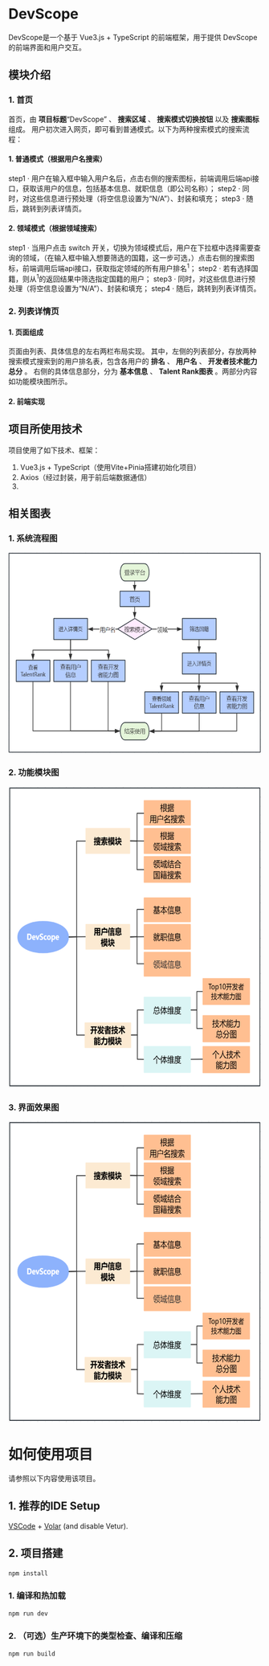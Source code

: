 # DevScope

DevScope是一个基于 Vue3.js + TypeScript 的前端框架，用于提供 DevScope 的前端界面和用户交互。

## 模块介绍

### 1. 首页
首页，由 **项目标题**“DevScope” 、 **搜索区域** 、 **搜索模式切换按钮** 以及 **搜索图标** 组成。
用户初次进入网页，即可看到普通模式。以下为两种搜索模式的搜索流程：

#### 1. 普通模式（根据用户名搜索）
step1 · 用户在输入框中输入用户名后，点击右侧的搜索图标，前端调用后端api接口，获取该用户的信息，包括基本信息、就职信息（即公司名称）；
step2 · 同时，对这些信息进行预处理（将空信息设置为“N/A”）、封装和填充；
step3 · 随后，跳转到列表详情页。

#### 2. 领域模式（根据领域搜索）
step1 · 当用户点击 switch 开关，切换为领域模式后，用户在下拉框中选择需要查询的领域，（在输入框中输入想要筛选的国籍，这一步可选，）点击右侧的搜索图标，前端调用后端api接口，获取指定领域的所有用户排名<sup>1</sup>；
step2 · 若有选择国籍，则从<sup>1</sup>的返回结果中筛选指定国籍的用户；
step3 · 同时，对这些信息进行预处理（将空信息设置为“N/A”）、封装和填充；
step4 · 随后，跳转到列表详情页。

### 2. 列表详情页
#### 1. 页面组成
页面由列表、具体信息的左右两栏布局实现。
其中，左侧的列表部分，存放两种搜索模式搜索到的用户排名表，包含各用户的 **排名** 、 **用户名** 、 **开发者技术能力总分** 。
右侧的具体信息部分，分为 **基本信息** 、 **Talent Rank图表** 。两部分内容如功能模块图所示。

#### 2. 前端实现


## 项目所使用技术
项目使用了如下技术、框架：
1. Vue3.js + TypeScript（使用Vite+Pinia搭建初始化项目）
2. Axios（经过封装，用于前后端数据通信）
3. 

## 相关图表

### 1. 系统流程图

<p align="center">
  <img src="./flowChart.png" alt="系统流程图" style="width:600px;height:400px;" />
</p>


### 2. 功能模块图

<p align="center">
  <img src="./moduleDiagram.png" alt="功能模块图" style="width:600px;height:600px;" />
</p>

### 3. 界面效果图

<p align="center">
  <img src="./moduleDiagram.png" alt="界面效果图1" style="width:600px;height:600px;" />
</p>


# 如何使用项目

请参照以下内容使用该项目。

## 1. 推荐的IDE Setup

[VSCode](https://code.visualstudio.com/) + [Volar](https://marketplace.visualstudio.com/items?itemName=Vue.volar) (and disable Vetur).

## 2. 项目搭建

```sh
npm install
```

### 1. 编译和热加载

```sh
npm run dev
```

### 2. （可选）生产环境下的类型检查、编译和压缩

```sh
npm run build
```
